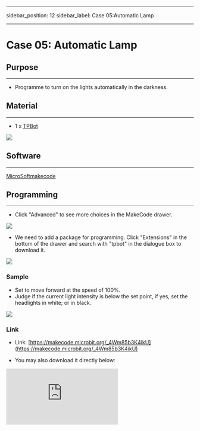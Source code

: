 ﻿---

sidebar_position: 12
sidebar_label: Case 05:Automatic Lamp

---

# Case 05: Automatic Lamp

## Purpose
---
- Programme to turn on the lights automatically in the darkness.

## Material
---

- 1 x [TPBot](https://www.elecfreaks.com/tpbot.html)



![](https://wiki-media-ef.oss-cn-hongkong.aliyuncs.com/i18n/en/docusaurus-plugin-content-docs/current/microbit/microbit-smart-car/microbit-tpbot/images/TPBot_tianpeng_case_01_01.png)





## Software
---
[MicroSoftmakecode](https://makecode.microbit.org/#)


## Programming
---


- Click "Advanced" to see more choices in the MakeCode drawer.

![](https://wiki-media-ef.oss-cn-hongkong.aliyuncs.com/i18n/en/docusaurus-plugin-content-docs/current/microbit/microbit-smart-car/microbit-tpbot/images/TPBot_tianpeng_case_01_02.png)

- We need to add a package for programming. Click "Extensions" in the bottom of the drawer and search with "tpbot" in the dialogue box to download it.

![](https://wiki-media-ef.oss-cn-hongkong.aliyuncs.com/i18n/en/docusaurus-plugin-content-docs/current/microbit/microbit-smart-car/microbit-tpbot/images/TPBot_tianpeng_case_01_03.png)

### Sample
- Set to move forward at the speed of 100%.
- Judge if the current light intensity is below the set point, if yes, set the headlights in white; or in black.

![](https://wiki-media-ef.oss-cn-hongkong.aliyuncs.com/i18n/en/docusaurus-plugin-content-docs/current/microbit/microbit-smart-car/microbit-tpbot/images/TPBot_tianpeng_case_05_04.png)

### Link
- Link: [https://makecode.microbit.org/_4Wm85b3K4ikU](https://makecode.microbit.org/_4Wm85b3K4ikU)

- You may also download it directly below:

<div
    style={{
        position: 'relative',
        paddingBottom: '60%',
        overflow: 'hidden',
    }}
>
    <iframe
        src="https://makecode.microbit.org/_4Wm85b3K4ikU"
        frameborder="0"
        sandbox="allow-popups allow-forms allow-scripts allow-same-origin"
        style={{
            position: 'absolute',
            width: '100%',
            height: '100%',
        }}
    />
</div>


### Conclusion

- Power up to set the TPBot driving forward and turning on/off the headlights automatically while it goes into the dark/bright area.

## Exploration
---


## FAQ
---


## Relevant File
---
